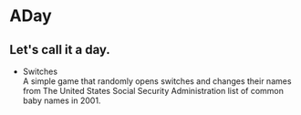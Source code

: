 # ADay
## Let's call it a day.

- Switches<br/>
A simple game that randomly opens switches and changes their names from The United States Social Security Administration list of common baby names in 2001. 
